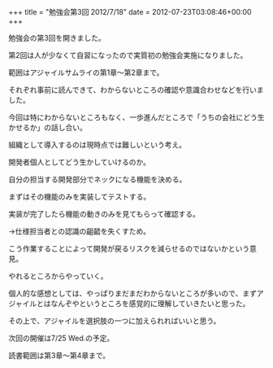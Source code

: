 +++
title = "勉強会第3回 2012/7/18"
date = 2012-07-23T03:08:46+00:00
+++

勉強会の第3回を開きました。

第2回は人が少なくて自習になったので実質初の勉強会実施になりました。

範囲はアジャイルサムライの第1章〜第2章まで。

それぞれ事前に読んできて、わからないところの確認や意識合わせなどを行いました。

今回は特にわからないところもなく、一歩進んだところで「うちの会社にどう生かせるか」の話し合い。

組織として導入するのは現時点では難しいという考え。

開発者個人としてどう生かしていけるのか。

自分の担当する開発部分でネックになる機能を決める。

まずはその機能のみを実装してテストする。

実装が完了したら機能の動きのみを見てもらって確認する。

→仕様担当者との認識の齟齬を失くすため。

こう作業することによって開発が戻るリスクを減らせるのではないかという意見。

やれるところからやっていく。

個人的な感想としては、やっぱりまだまだわからないところが多いので、まずアジャイルとはなんぞやというところを感覚的に理解していきたいと思った。

その上で、アジャイルを選択肢の一つに加えられればいいと思う。

次回の開催は7/25 Wed.の予定。

読書範囲は第3章～第4章まで。

